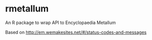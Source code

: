 # rmetallum
An R package to wrap API to Encyclopaedia Metallum

Based on http://em.wemakesites.net/#/status-codes-and-messages
